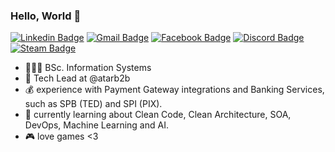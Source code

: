 ### Hello, World 🤖

[![Linkedin Badge](https://img.shields.io/badge/-Linkedin-407294?style=flat-square&logo=Linkedin&logoColor=white&link=https://www.linkedin.com/in/mateus-medeiros-0218b2150/)](https://www.linkedin.com/in/mateus-medeiros-0218b2150/) 
[![Gmail Badge](https://img.shields.io/badge/-Email-B23121?style=flat-square&logo=Gmail&logoColor=white&link=mailto:mathmed25@gmail.com)](mailto:mathmed25@gmail.com)
[![Facebook Badge](https://img.shields.io/badge/-Facebook-3b5998?style=flat-square&logo=Facebook&logoColor=white&link=https://www.facebook.com/mateus.medeiros.142035/)](https://www.facebook.com/mateus.medeiros.142035/)
[![Discord Badge](https://img.shields.io/badge/-Discord-343945?style=flat-square&logo=Discord&logoColor=white)](https://discord.com) 
[![Steam Badge](https://img.shields.io/badge/-Steam-000000?style=flat-square&logo=Steam&logoColor=white&link=https://steamcommunity.com/profiles/76561198392560980/)](https://steamcommunity.com/profiles/76561198392560980/) 


- 👨🏽‍🎓 BSc. Information Systems
- 🔭 Tech Lead at @atarb2b
- 💰 experience with Payment Gateway integrations and Banking Services, such as SPB (TED) and SPI (PIX).
- 🌱 currently learning about Clean Code, Clean Architecture, SOA, DevOps, Machine Learning and AI.
- 🎮 love games <3
